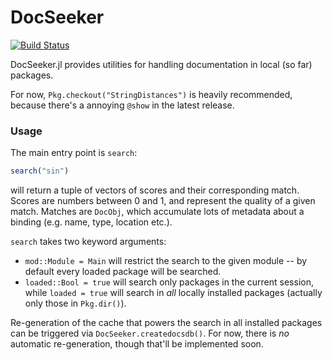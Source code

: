 # DocSeeker

[![Build Status](https://travis-ci.org/pfitzseb/DocSeeker.jl.svg?branch=master)](https://travis-ci.org/pfitzseb/DocSeeker.jl)

DocSeeker.jl provides utilities for handling documentation in local (so far) packages.

For now, `Pkg.checkout("StringDistances")` is heavily recommended, because there's a annoying
`@show` in the latest release.

### Usage

The main entry point is `search`:
```julia
search("sin")
```
will return a tuple of vectors of scores and their corresponding match. Scores are numbers
between 0 and 1, and represent the quality of a given match. Matches are `DocObj`, which
accumulate lots of metadata about a binding (e.g. name, type, location etc.).

`search` takes two keyword arguments:
- `mod::Module = Main` will restrict the search to the given module -- by default every loaded
package will be searched.
- `loaded::Bool = true` will search only packages in the current session, while `loaded = true`
will search in *all* locally installed packages (actually only those in `Pkg.dir()`).

Re-generation of the cache that powers the search in all installed packages can be triggered
via `DocSeeker.createdocsdb()`. For now, there is *no* automatic re-generation, though that'll
be implemented soon.
